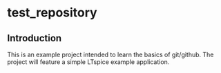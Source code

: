 # test_repository

## Introduction

This is an example project intended to learn the basics of git/github.
The project will feature a simple LTspice example application.
